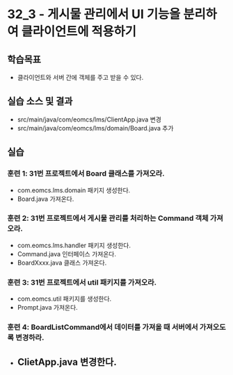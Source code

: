 # 32_3 - 게시물 관리에서 UI 기능을 분리하여 클라이언트에 적용하기

## 학습목표

- 클라이언트와 서버 간에 객체를 주고 받을 수 있다.

## 실습 소스 및 결과

- src/main/java/com/eomcs/lms/ClientApp.java 변경
- src/main/java/com/eomcs/lms/domain/Board.java 추가

## 실습

### 훈련 1: 31번 프로젝트에서 Board 클래스를 가져오라.

- com.eomcs.lms.domain 패키지 생성한다.
- Board.java 가져온다.

### 훈련 2: 31번 프로젝트에서 게시물 관리를 처리하는 Command 객체 가져오라.

- com.eomcs.lms.handler 패키지 생성한다.
- Command.java 인터페이스 가져온다.
- BoardXxxx.java 클래스 가져온다.

### 훈련 3: 31번 프로젝트에서 util 패키지를 가져오라.

- com.eomcs.util 패키지를 생성한다.
- Prompt.java 가져온다.

### 훈련 4: BoardListCommand에서 데이터를 가져올 때 서버에서 가져오도록 변경하라.

- ClietApp.java 변경한다.
   - 